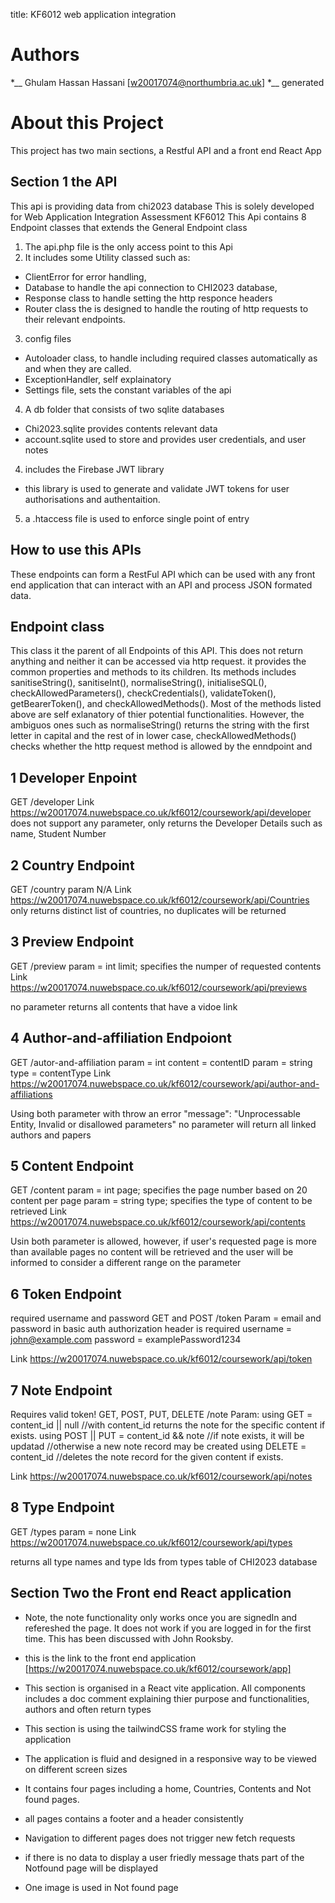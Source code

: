 title: KF6012 web application integration

Authors
===============
*__ Ghulam Hassan Hassani [w20017074@northumbria.ac.uk]
*__ generated

# About this Project
This project has two main sections, a Restful API and a front end React App

## Section 1 the API
This api is providing data from chi2023 database
This is solely developed for Web Application Integration Assessment KF6012
This Api contains 8 Endpoint classes that extends the General Endpoint class
1. The api.php file is the only access point to this Api
2. It includes some Utility classed such as:
* ClientError for error handling,
* Database to handle the api connection to CHI2023 database, 
* Response class to handle setting the http responce headers 
* Router class the is designed to handle the routing of http requests to their relevant endpoints.
3. config files
* Autoloader class, to handle including required classes automatically as and when they are called.
* ExceptionHandler, self explainatory
* Settings file, sets the constant variables of the api
4. A db folder that consists of two sqlite databases
* Chi2023.sqlite provides contents relevant data
* account.sqlite used to store and provides user credentials, and user notes 
4. includes the Firebase JWT library 
* this library is used to generate and validate JWT tokens for user authorisations and authentaition.
5. a .htaccess file is used to enforce single point of entry

## How to use this APIs
These endpoints can form a RestFul API which can be used with any front end application that can interact with an API and process JSON formated data.

## Endpoint class
This class it the parent of all Endpoints of this API.
This does not return anything and neither it can be accessed via http request.
it provides the common properties and methods to its children.
Its methods includes sanitiseString(), sanitiseInt(), normaliseString(),
initialiseSQL(), checkAllowedParameters(), checkCredentials(), validateToken(), getBearerToken(), and checkAllowedMethods(). Most of the methods listed above are self exlanatory of thier potential functionalities. 
However, the ambiguos ones such as normaliseString() returns the string with
the first letter in capital and the rest of in lower case, checkAllowedMethods() checks whether the http request method is allowed by the enndpoint and 

## 1 Developer Enpoint
GET /developer
Link https://w20017074.nuwebspace.co.uk/kf6012/coursework/api/developer
does not support any parameter, 
only returns the Developer Details such as name, Student Number

## 2 Country Endpoint
GET /country
param N/A
Link https://w20017074.nuwebspace.co.uk/kf6012/coursework/api/Countries
only returns distinct list of countries,
no duplicates will be returned


## 3 Preview Endpoint
GET /preview
param = int limit; specifies the numper of requested contents
Link https://w20017074.nuwebspace.co.uk/kf6012/coursework/api/previews

no parameter returns all contents that have a vidoe link

## 4 Author-and-affiliation Endpoiont
GET /autor-and-affiliation
param = int content = contentID
param = string type = contentType
Link https://w20017074.nuwebspace.co.uk/kf6012/coursework/api/author-and-affiliations

Using both parameter with throw an error "message": "Unprocessable Entity, Invalid or disallowed parameters"
no parameter will return all linked authors and papers 

## 5 Content Endpoint
GET /content
param = int page; specifies the page number based on 20 content per page
param = string type; specifies the type of content to be retrieved
Link https://w20017074.nuwebspace.co.uk/kf6012/coursework/api/contents

Usin both parameter is allowed, however, if user's requested page is more than
available pages no content will be retrieved and the user will be informed
to consider a different range on the parameter

## 6 Token Endpoint
required username and password
GET and POST /token
Param = email and password in basic auth authorization header is required
username = john@example.com
password = examplePassword1234

Link https://w20017074.nuwebspace.co.uk/kf6012/coursework/api/token

## 7 Note Endpoint
Requires valid token!
GET, POST, PUT, DELETE /note
Param: 
using GET = content_id || null //with content_id returns the note for the specific content if exists.
using POST || PUT = content_id && note //if note exists, it will be updatad
//otherwise a new note record may be created
using DELETE = content_id //deletes the note record for the given content if exists.

Link https://w20017074.nuwebspace.co.uk/kf6012/coursework/api/notes

## 8 Type Endpoint
GET /types
param = none
Link https://w20017074.nuwebspace.co.uk/kf6012/coursework/api/types

returns all type names and type Ids from types table of CHI2023 database

## Section Two the Front end React application

* Note, the note functionality only works once you are signedIn and refereshed the page. It does not work if you are logged in for the first time. This has been discussed with John Rooksby.

* this is the link to the front end application [https://w20017074.nuwebspace.co.uk/kf6012/coursework/app]
* This section is organised in a React vite application.
All components includes a doc comment explaining thier purpose and
functionalities, authors and often return types
* This section is using the tailwindCSS frame work for styling the application
* The application is fluid and designed in a responsive way to be viewed on different screen sizes
* It contains four pages including a home, Countries, Contents and Not found pages.
* all pages contains a footer and a header consistently
* Navigation to different pages does not trigger new fetch requests
* if there is no data to display a user friedly message thats part of the Notfound page will be displayed
* One image is used in Not found page

